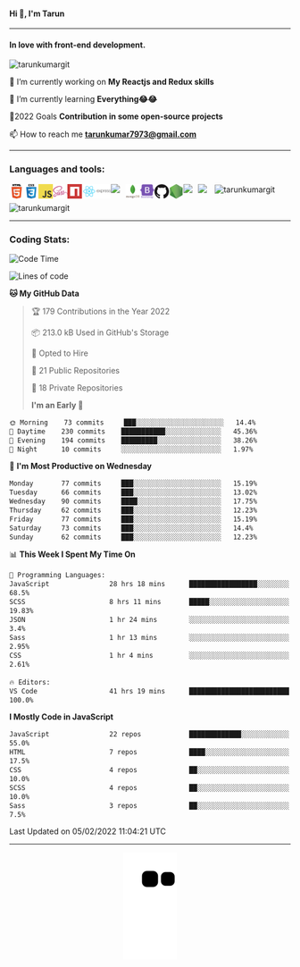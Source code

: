 <h4>Hi 👋, I'm Tarun</h4>
<hr />
<h4 align="left">In love with front-end development.</h4>

<p><img src="https://komarev.com/ghpvc/?username=tarunkumargit&label=Profile%20views&color=0e75b6&style=flat" alt="tarunkumargit" /> </p>

🔭 I’m currently working on **My Reactjs and Redux skills**

🌱 I’m currently learning **Everything😂😂**

🤝2022 Goals **Contribution in some open-source projects**

📫 How to reach me **tarunkumar7973@gmail.com**

<hr />

### Languages and tools:

 <img align="left" width="26px" src="https://raw.githubusercontent.com/github/explore/80688e429a7d4ef2fca1e82350fe8e3517d3494d/topics/html/html.png" />
 <img align="left" width="26px" src="https://raw.githubusercontent.com/github/explore/80688e429a7d4ef2fca1e82350fe8e3517d3494d/topics/css/css.png" />
 <img align="left" width="26px" src="https://raw.githubusercontent.com/github/explore/80688e429a7d4ef2fca1e82350fe8e3517d3494d/topics/javascript/javascript.png" />
 <img align="left" width="26px" src="https://raw.githubusercontent.com/github/explore/80688e429a7d4ef2fca1e82350fe8e3517d3494d/topics/sass/sass.png" />
 <img align="left" width="26px" src="https://raw.githubusercontent.com/github/explore/80688e429a7d4ef2fca1e82350fe8e3517d3494d/topics/npm/npm.png" />
 <img align="left" width="26px" src="https://raw.githubusercontent.com/github/explore/80688e429a7d4ef2fca1e82350fe8e3517d3494d/topics/react/react.png" />
 <img align="left" width="26px" src="https://raw.githubusercontent.com/devicons/devicon/master/icons/express/express-original-wordmark.svg"/>
 <img align="left" width="26px" src="https://www.vectorlogo.zone/logos/figma/figma-icon.svg"/>
 <img align="left" width="26px" src="https://raw.githubusercontent.com/devicons/devicon/master/icons/mongodb/mongodb-original-wordmark.svg"/>
 <img align="left" width="26px" src="https://raw.githubusercontent.com/devicons/devicon/master/icons/bootstrap/bootstrap-plain-wordmark.svg" />
 <img align="left" width="26px" src="https://raw.githubusercontent.com/github/explore/78df643247d429f6cc873026c0622819ad797942/topics/github/github.png" />
 <img align="left" width="26px" src="https://raw.githubusercontent.com/github/explore/80688e429a7d4ef2fca1e82350fe8e3517d3494d/topics/nodejs/nodejs.png" />
 <img align="left" width="26px" src="https://download.blender.org/branding/community/blender_community_badge_white.svg" />
 <img align="left" width="26px" src="https://www.vectorlogo.zone/logos/tailwindcss/tailwindcss-icon.svg"/>

<p>&nbsp;<img align="center" src="https://github-readme-stats.vercel.app/api?username=tarunkumargit&show_icons=true&theme=react" alt="tarunkumargit" /></p>

<p><img align="center" src="https://github-readme-streak-stats.herokuapp.com/?user=tarunkumargit&show_icons=true&theme=react" alt="tarunkumargit" /></p>

<hr>

### Coding Stats:

<!--START_SECTION:waka-->

![Code Time](http://img.shields.io/badge/Code%20Time-538%20hrs-blue)

![Lines of code](https://img.shields.io/badge/From%20Hello%20World%20I%27ve%20Written-888%20Thousand%20lines%20of%20code-blue)

**🐱 My GitHub Data**

> 🏆 179 Contributions in the Year 2022
>
> 📦 213.0 kB Used in GitHub's Storage
>
> 💼 Opted to Hire
>
> 📜 21 Public Repositories
>
> 🔑 18 Private Repositories
>
> **I'm an Early 🐤**

```text
🌞 Morning    73 commits     ███░░░░░░░░░░░░░░░░░░░░░░   14.4%
🌆 Daytime    230 commits    ███████████░░░░░░░░░░░░░░   45.36%
🌃 Evening    194 commits    █████████░░░░░░░░░░░░░░░░   38.26%
🌙 Night      10 commits     ░░░░░░░░░░░░░░░░░░░░░░░░░   1.97%

```

📅 **I'm Most Productive on Wednesday**

```text
Monday       77 commits     ███░░░░░░░░░░░░░░░░░░░░░░   15.19%
Tuesday      66 commits     ███░░░░░░░░░░░░░░░░░░░░░░   13.02%
Wednesday    90 commits     ████░░░░░░░░░░░░░░░░░░░░░   17.75%
Thursday     62 commits     ███░░░░░░░░░░░░░░░░░░░░░░   12.23%
Friday       77 commits     ███░░░░░░░░░░░░░░░░░░░░░░   15.19%
Saturday     73 commits     ███░░░░░░░░░░░░░░░░░░░░░░   14.4%
Sunday       62 commits     ███░░░░░░░░░░░░░░░░░░░░░░   12.23%

```

📊 **This Week I Spent My Time On**

```text
💬 Programming Languages:
JavaScript               28 hrs 18 mins      █████████████████░░░░░░░░   68.5%
SCSS                     8 hrs 11 mins       █████░░░░░░░░░░░░░░░░░░░░   19.83%
JSON                     1 hr 24 mins        ░░░░░░░░░░░░░░░░░░░░░░░░░   3.4%
Sass                     1 hr 13 mins        ░░░░░░░░░░░░░░░░░░░░░░░░░   2.95%
CSS                      1 hr 4 mins         ░░░░░░░░░░░░░░░░░░░░░░░░░   2.61%

🔥 Editors:
VS Code                  41 hrs 19 mins      █████████████████████████   100.0%

```

**I Mostly Code in JavaScript**

```text
JavaScript               22 repos            █████████████░░░░░░░░░░░░   55.0%
HTML                     7 repos             ████░░░░░░░░░░░░░░░░░░░░░   17.5%
CSS                      4 repos             ██░░░░░░░░░░░░░░░░░░░░░░░   10.0%
SCSS                     4 repos             ██░░░░░░░░░░░░░░░░░░░░░░░   10.0%
Sass                     3 repos             ██░░░░░░░░░░░░░░░░░░░░░░░   7.5%

```

Last Updated on 05/02/2022 11:04:21 UTC

<!--END_SECTION:waka-->

<hr>
<p align="center">
  <img src="https://github.com/tarunkumargit/tarunkumargit/raw/output/github-contribution-grid-snake.svg" alt="snake"></center>
</p>
